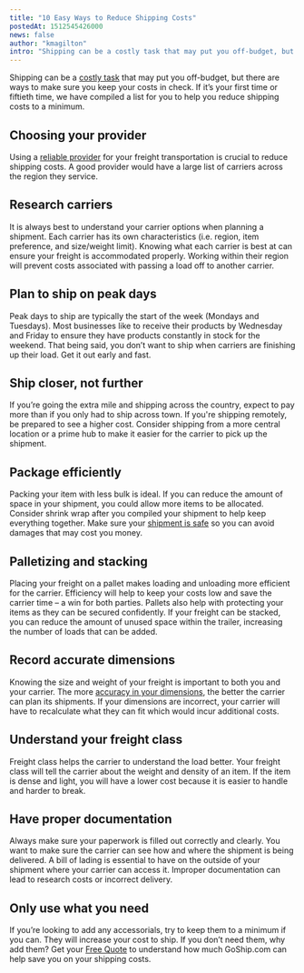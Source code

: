 ```yaml
---
title: "10 Easy Ways to Reduce Shipping Costs"
postedAt: 1512545426000
news: false
author: "kmagilton"
intro: "Shipping can be a costly task that may put you off-budget, but there are ways to make sure you keep your costs in check. If it’s your first time or fiftieth time, we have compiled a list for you to help you reduce shipping costs to a minimum. \n\nChoosing your provider\n-\n\nUsing a reliable provider for your freight transportation is crucial to reduce shipping costs. A good provider would have a large list of carriers across the region they service. \n\nResearch carriers\n-\n\nIt is always best to understand your ca"
---
```

Shipping can be a [costly task](https://www.goship.com/blog/how-to-avoid-unwanted-shipping-costs/) that may put you off-budget, but there are ways to make sure you keep your costs in check. If it’s your first time or fiftieth time, we have compiled a list for you to help you reduce shipping costs to a minimum.

**Choosing your provider**
--------------------------

Using a [reliable provider](https://www.goship.com/blog/questions-to-ask-your-ltl-shipping-provider/) for your freight transportation is crucial to reduce shipping costs. A good provider would have a large list of carriers across the region they service.

**Research carriers**
---------------------

It is always best to understand your carrier options when planning a shipment. Each carrier has its own characteristics (i.e. region, item preference, and size/weight limit). Knowing what each carrier is best at can ensure your freight is accommodated properly. Working within their region will prevent costs associated with passing a load off to another carrier.

**Plan to ship on peak days**
-----------------------------

Peak days to ship are typically the start of the week (Mondays and Tuesdays). Most businesses like to receive their products by Wednesday and Friday to ensure they have products constantly in stock for the weekend. That being said, you don’t want to ship when carriers are finishing up their load. Get it out early and fast.

**Ship closer, not further**
----------------------------

If you’re going the extra mile and shipping across the country, expect to pay more than if you only had to ship across town. If you're shipping remotely, be prepared to see a higher cost. Consider shipping from a more central location or a prime hub to make it easier for the carrier to pick up the shipment.

**Package efficiently**
-----------------------

Packing your item with less bulk is ideal. If you can reduce the amount of space in your shipment, you could allow more items to be allocated. Consider shrink wrap after you compiled your shipment to help keep everything together. Make sure your [shipment is safe](https://www.goship.com/blog/how-to-safely-prepare-your-ltl-freight-shipment/) so you can avoid damages that may cost you money.

**Palletizing and stacking**
----------------------------

Placing your freight on a pallet makes loading and unloading more efficient for the carrier. Efficiency will help to keep your costs low and save the carrier time – a win for both parties. Pallets also help with protecting your items as they can be secured confidently. If your freight can be stacked, you can reduce the amount of unused space within the trailer, increasing the number of loads that can be added.

**Record accurate dimensions**
------------------------------

Knowing the size and weight of your freight is important to both you and your carrier. The more [accuracy in your dimensions](https://www.goship.com/blog/factors-determine-ltl-shipping-rates/), the better the carrier can plan its shipments. If your dimensions are incorrect, your carrier will have to recalculate what they can fit which would incur additional costs.

**Understand your freight class**
---------------------------------

Freight class helps the carrier to understand the load better. Your freight class will tell the carrier about the weight and density of an item. If the item is dense and light, you will have a lower cost because it is easier to handle and harder to break.

**Have proper documentation**
-----------------------------

Always make sure your paperwork is filled out correctly and clearly. You want to make sure the carrier can see how and where the shipment is being delivered. A bill of lading is essential to have on the outside of your shipment where your carrier can access it. Improper documentation can lead to research costs or incorrect delivery.

**Only use what you need**
--------------------------

If you’re looking to add any accessorials, try to keep them to a minimum if you can. They will increase your cost to ship. If you don’t need them, why add them? Get your [Free Quote](https://app.goship.com/#/wizard) to understand how much GoShip.com can help save you on your shipping costs.

